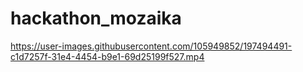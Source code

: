 # hackathon_mozaika

https://user-images.githubusercontent.com/105949852/197494491-c1d7257f-31e4-4454-b9e1-69d25199f527.mp4

